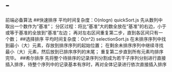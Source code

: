 # -
前端必备算法
##快速排序 平均时间复杂度：O(nlogn) quickSort.js
先从数列中取出一个数作为“基准”；
分区过程：将比“基准”大的数全放在“基准”的右边，小于或等于基准的全放到“基准”左边；
再对左右区间重复第二步，直到各区间只有一个数；
##选择排序 平均时间复杂度：O(n^2)  selectionSort.js 
在未排序序列中找到最小（大）元素，存放到排序序列的起始位置；
在剩余未排序序列中继续寻找最小（大）元素，然后放到已排序序列的末尾；
重复第二步直到所有元素均排序完毕。
##希尔排序
先将整个待排序的记录序列分割成为若干子序列分别进行直接插入排序，待整个序列中的记录基本有序时，再对全体记录进行依次直接插入排序


